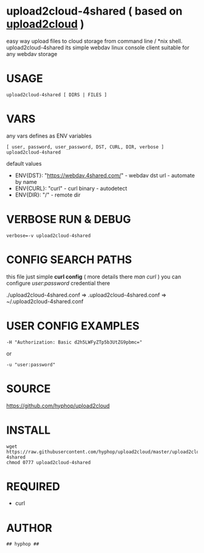 
# upload2cloud-4shared ( based on [upload2cloud](https://github.com/hyphop/upload2cloud/) )

easy way upload files to cloud storage from command line / *nix shell.
upload2cloud-4shared its simple webdav linux console client suitable for any webdav storage

# USAGE 

    upload2cloud-4shared [ DIRS | FILES ]

# VARS

any vars defines as ENV variables

    [ user, password, user_password, DST, CURL, DIR, verbose ] upload2cloud-4shared

default values

+ ENV{DST}: "https://webdav.4shared.com/" - webdav dst url - automate by name
+ ENV{CURL}: "curl" - curl binary - autodetect
+ ENV{DIR}: "/" - remote dir

# VERBOSE RUN & DEBUG

    verbose=-v upload2cloud-4shared

# CONFIG SEARCH PATHS

this file just simple **curl config** ( more details there *man curl* )
you can configure *user:password* credential there 

./upload2cloud-4shared.conf => .upload2cloud-4shared.conf => ~/.upload2cloud-4shared.conf


# USER CONFIG EXAMPLES

    -H "Authorization: Basic d2h5LWFyZTp5b3UtZG9pbmc="
or

    -u "user:password"

# SOURCE

https://github.com/hyphop/upload2cloud

# INSTALL

    wget https://raw.githubusercontent.com/hyphop/upload2cloud/master/upload2cloud-4shared
    chmod 0777 upload2cloud-4shared

# REQUIRED

+ curl

# AUTHOR

    ## hyphop ##

